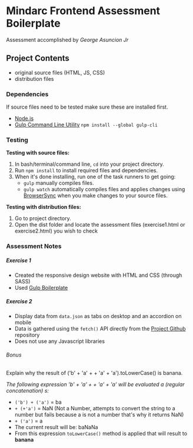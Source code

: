 # Mindarc Frontend Assessment Boilerplate 

Assessment accomplished by *George Asuncion Jr*

## Project Contents
- original source files (HTML, JS, CSS)
- distribution files


### Dependencies

If source files need to be tested make sure these are installed first.

- [Node.js](http://nodejs.org)
- [Gulp Command Line Utility](http://gulpjs.com) `npm install --global gulp-cli`

### Testing

__Testing with source files:__
1. In bash/terminal/command line, `cd` into your project directory.
2. Run `npm install` to install required files and dependencies.
3. When it's done installing, run one of the task runners to get going:
	- `gulp` manually compiles files.
	- `gulp watch` automatically compiles files and applies changes using [BrowserSync](https://browsersync.io/) when you make changes to your source files.
	
__Testing with distribution files:__
1. Go to project directory.
2. Open the dist folder and locate the assessment files (exercise1.html or exercise2.html) you wish to check





### Assessment Notes

##### Exercise 1

- Created the responsive design website with HTML and CSS (through SASS)
- Used [Gulp Boilerplate](https://github.com/cferdinandi/gulp-boilerplate)

##### Exercise 2

- Display data from `data.json` as tabs on desktop and an accordion on mobile
- Data is gathered using the `fetch()` API directly from the  [Project Github](https://raw.githubusercontent.com/mindarc/frontend-assessment/master/data.json) repository
- Does not use any Javascript libraries

###### Bonus
Explain why the result of ('b' + 'a' + + 'a' + 'a').toLowerCase() is banana.

_The following expression 'b' + 'a' + + 'a' + 'a' will be evaluated a (regular concatenation) s:_

- `('b') + ('a')` = ba
- `+ (+'a')` = NaN (Not a Number, attempts to convert the string to a number but fails because a is not a number that's why it returns NaN)
- `+ ('a')` = a
- The current result will be: baNaNa
- From this expression `toLowerCase()` method is applied that will result to **banana**
